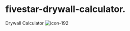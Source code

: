# fivestar-drywall-calculator.
Drywall Calculator 
![icon-192](https://github.com/user-attachments/assets/673c357c-70a1-443c-bd45-c9c4ea8bca86)

